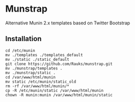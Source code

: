 Munstrap
========

Alternative Munin 2.x templates based on Twitter Bootstrap

Installation
------------

```
cd /etc/munin
mv ./templates ./templates_default
mv ./static ./static_default
git clone https://github.com/Rauks/munstrap.git
mv ./munstrap/templates .
mv ./munstrap/static .
cd /var/www/html/munin
mv static /etc/munin/static_old
rm -rf /var/www/html/munin/*
cp -R /etc/munin/static /var/www/html/munin
chown -R munin:munin /var/www/html/munin/static
```
